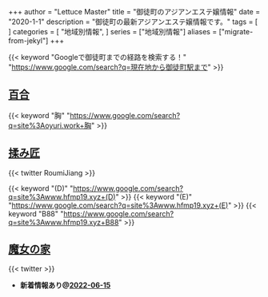 +++
author = "Lettuce Master"
title = "御徒町のアジアンエステ嬢情報"
date = "2020-1-1"
description = "御徒町の最新アジアンエステ嬢情報です。"
tags = [
]
categories = [
    "地域別情報",
]
series = ["地域別情報"]
aliases = ["migrate-from-jekyl"]
+++

{{< keyword "Googleで御徒町までの経路を検索する！" "https://www.google.com/search?q=現在地から御徒町駅まで" >}}

## [百合](http://oyuri.work/)
{{< keyword "胸" "https://www.google.com/search?q=site%3Aoyuri.work+胸" >}} 

## [揉み匠](http://www.hfmp19.xyz/)


{{< twitter RoumiJiang >}}

{{< keyword "(D)" "https://www.google.com/search?q=site%3Awww.hfmp19.xyz+(D)" >}} {{< keyword "(E)" "https://www.google.com/search?q=site%3Awww.hfmp19.xyz+(E)" >}} {{< keyword "B88" "https://www.google.com/search?q=site%3Awww.hfmp19.xyz+B88" >}} 

## [魔女の家](https://okachimachi-esthe.jp/)


{{< twitter  >}}



- **新着情報あり@[2022-06-15](/post/2022-06-15)**
